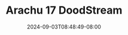 --- 
title: "Arachu 17  DoodStream"
description: "nonton  video bokep Arachu 17  DoodStream simontok video full terbaru"
date: 2024-09-03T08:48:49-08:00
file_code: "40ysdy41c2au"
draft: false
cover: "7kj0jwgm9k0c0wxp.jpg"
tags: ["Arachu", "DoodStream", "bokep-indo", "bokep-viral", "bokep-ig"]
length: 60
fld_id: "1483117"
foldername: "Arachu update"
categories: ["Arachu update"]
views: 0
---